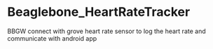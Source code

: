 # Beaglebone_HeartRateTracker
BBGW connect with grove heart rate sensor to log the heart rate and communicate with android app

